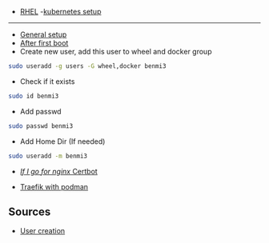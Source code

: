 - [RHEL](https://www.redhat.com/sysadmin/linux-homelab-rhel)
-[kubernetes setup](https://developer.ibm.com/tutorials/set-up-kubernetes-on-rhel-running-on-power/)

---
- [General setup](https://wiki.almalinux.org/documentation/installation-guide.html#installation)
- [After first boot](https://wiki.almalinux.org/documentation/after-installation-guide.html#update-the-system-and-check-for-security-updates)
- Create new user, add this user to wheel and docker group
```bash
sudo useradd -g users -G wheel,docker benmi3
```
- Check if it exists

```bash
sudo id benmi3
```

- Add passwd

```bash
sudo passwd benmi3
```

- Add Home Dir (If needed)

```bash
sudo useradd -m benmi3
```

- [*If I go for nginx* Certbot](https://qiita.com/You_name_is_YU/items/661f2654fb6f21ff0eb9)

- [Traefik with podman](https://gerov.eu/posts/traefik-for-podman/🚡)


## Sources
- [User creation](https://linuxize.com/post/how-to-create-users-in-linux-using-the-useradd-command/)
